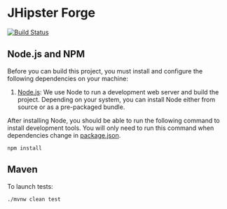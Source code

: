 # JHipster Forge

[![Build Status][github-actions-jhforge-image]][github-actions-url]

## Node.js and NPM

Before you can build this project, you must install and configure the following dependencies on your machine:

1. [Node.js](https://nodejs.org/): We use Node to run a development web server and build the project.
   Depending on your system, you can install Node either from source or as a pre-packaged bundle.

After installing Node, you should be able to run the following command to install development tools.
You will only need to run this command when dependencies change in [package.json](package.json).

```
npm install
```

## Maven

To launch tests:

```
./mvnw clean test
```

[github-actions-jhforge-image]: https://github.com/pascalgrimaud/jhipster-forge/workflows/Application%20CI/badge.svg
[github-actions-url]: https://github.com/pascalgrimaud/jhipster-forge/actions

<!-- jhipster-needle-readme -->
